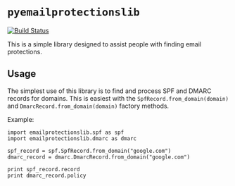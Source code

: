 # `pyemailprotectionslib`
[![Build Status](https://travis-ci.org/lunarca/pyemailprotectionslib.svg?branch=master)](https://travis-ci.org/lunarca/pyemailprotectionslib)

This is a simple library designed to assist people with finding email protections.

## Usage

The simplest use of this library is to find and process SPF and DMARC records for domains. This is easiest with the `SpfRecord.from_domain(domain)` and `DmarcRecord.from_domain(domain)` factory methods.

Example:

    import emailprotectionslib.spf as spf
    import emailprotectionslib.dmarc as dmarc
    
    spf_record = spf.SpfRecord.from_domain("google.com")
    dmarc_record = dmarc.DmarcRecord.from_domain("google.com")
    
    print spf_record.record
    print dmarc_record.policy